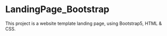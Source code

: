 # LandingPage_Bootstrap
This project is a website template landing page, using Bootstrap5, HTML &amp; CSS.
